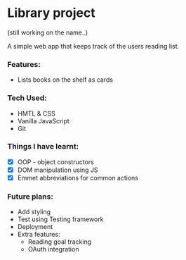 # Library project 
(still working on the name..)

A simple web app that keeps track of the users reading list.

### Features:
- Lists books on the shelf as cards

### Tech Used:
- HMTL & CSS
- Vanilla JavaScript
- Git

### Things I have learnt:
- [x] OOP - object constructors
- [x] DOM manipulation using JS
- [x] Emmet abbreviations for common actions

### Future plans:
- Add styling
- Test using Testing framework
- Deployment
- Extra features:
    - Reading goal tracking
    - OAuth integration